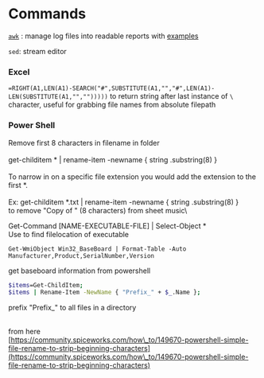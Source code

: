 # Commands

[`awk`](https://likegeeks.com/awk-command/) : manage log files into readable reports with [examples](https://www.geeksforgeeks.org/awk-command-unixlinux-examples/)

`sed`: stream editor



### Excel

`=RIGHT(A1,LEN(A1)-SEARCH("#",SUBSTITUTE(A1,"","#",LEN(A1)-LEN(SUBSTITUTE(A1,"","")))))`  to return string after last instance of `\` character, useful for grabbing file names from absolute filepath&#x20;



### Power Shell&#x20;

Remove first 8 characters in filename in folder\
\
get-childitem \* | rename-item -newname { string .substring(8) }\
\
To narrow in on a specific file extension you would add the extension to the first \*.\
\
Ex: get-childitem \*.txt | rename-item -newname { string .substring(8) }\
to remove "Copy of " (8 characters) from sheet music\


Get-Command \[NAME-EXECUTABLE-FILE] | Select-Object \*\
Use to find filelocation of executable





`Get-WmiObject Win32_BaseBoard | Format-Table -Auto Manufacturer,Product,SerialNumber,Version`

get baseboard information from powershell

```bash
$items=Get-ChildItem;
$items | Rename-Item -NewName { "Prefix_" + $_.Name };
```

prefix "Prefix\_" to all files in a directory&#x20;

\
from here\
[https://community.spiceworks.com/how\_to/149670-powershell-simple-file-rename-to-strip-beginning-characters](https://community.spiceworks.com/how\_to/149670-powershell-simple-file-rename-to-strip-beginning-characters)
